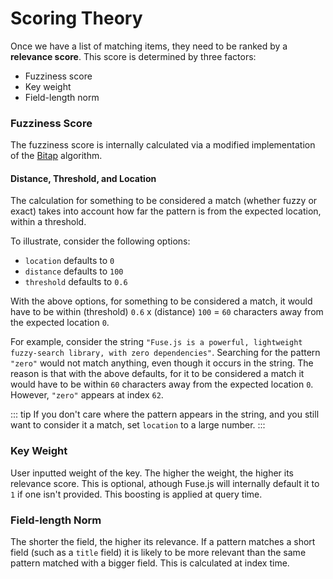 # Scoring Theory

Once we have a list of matching items, they need to be ranked by a **relevance score**. This score is determined by three factors:

- Fuzziness score
- Key weight
- Field-length norm

### Fuzziness Score

The fuzziness score is internally calculated via a modified implementation of the [Bitap](https://en.wikipedia.org/wiki/Bitap_algorithm) algorithm.

#### Distance, Threshold, and Location

The calculation for something to be considered a match (whether fuzzy or exact) takes into account how far the pattern is from the expected location, within a threshold.

To illustrate, consider the following options:

- `location` defaults to `0`
- `distance` defaults to `100`
- `threshold` defaults to `0.6`

With the above options, for something to be considered a match, it would have to be within (threshold) `0.6` x (distance) `100` = `60` characters away from the expected location `0`.

For example, consider the string `"Fuse.js is a powerful, lightweight fuzzy-search library, with zero dependencies"`. Searching for the pattern `"zero"` would not match anything, even though it occurs in the string. The reason is that with the above defaults, for it to be considered a match it would have to be within `60` characters away from the expected location `0`. However, `"zero"` appears at index `62`.

::: tip
If you don't care where the pattern appears in the string, and you still want to consider it a match, set `location` to a large number.
:::

### Key Weight

User inputted weight of the key. The higher the weight, the higher its relevance score. This is optional, athough Fuse.js will internally default it to `1` if one isn't provided. This boosting is applied at query time.

### Field-length Norm

The shorter the field, the higher its relevance. If a pattern matches a short field (such as a `title` field) it is likely to be more relevant than the same pattern matched with a bigger field. This is calculated at index time.
